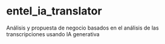 # entel_ia_translator
Análisis y propuesta de negocio basados en el análisis de las transcripciones usando IA generativa
